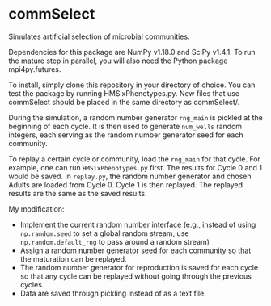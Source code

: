 # commSelect
Simulates artificial selection of microbial communities.

Dependencies for this package are NumPy v1.18.0 and SciPy v1.4.1.  To run the mature step in parallel, you will also need the Python package mpi4py.futures.

To install, simply clone this repository in your directory of choice.  You can test the package by running HMSixPhenotypes.py. New files that use commSelect should be placed in the same directory as commSelect/.

 During the simulation, a random number generator `rng_main` is pickled at the beginning of each cycle. It is then used to generate `num_wells` random integers, each serving as the random number generator seed for each community.

To replay a certain cycle or community, load the `rng_main` for that cycle. For example, one can run `HMSixPhenotypes.py` first. The results for Cycle 0 and 1 would be saved. In `replay.py`, the random number generator and chosen Adults are loaded from Cycle 0. Cycle 1 is then replayed. The replayed results are the same as the saved results.

My modification:
* Implement the current random number interface (e.g., instead of using `np.random.seed` to set a global random stream, use `np.random.default_rng` to pass around a random stream)
* Assign a random number generator seed for each community so that the maturation can be replayed.
* The random number generator for reproduction is saved for each cycle so that any cycle can be replayed without going through the previous cycles.
* Data are saved through pickling instead of as a text file.
